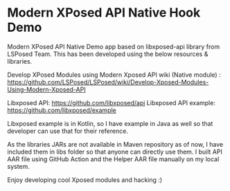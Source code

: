 # Modern XPosed API Native Hook Demo

Modern XPosed API Native Demo app based on libxposed-api library from LSPosed Team. This has been developed using the below resources & libraries.

Develop XPosed Modules using Modern Xposed API wiki (Native module) : https://github.com/LSPosed/LSPosed/wiki/Develop-Xposed-Modules-Using-Modern-Xposed-API

Libxposed API: https://github.com/libxposed/api
Libxposed API example: https://github.com/libxposed/example

Libxposed example is in Kotlin, so I have example in Java as well so that developer can use that for their reference.

As the libraries JARs are not available in Maven repository as of now, I have included them in libs folder so that anyone can directly use them. I built API AAR file using GitHub Action and the Helper AAR file manually on my local system.

Enjoy developing cool Xposed modules and hacking :)
